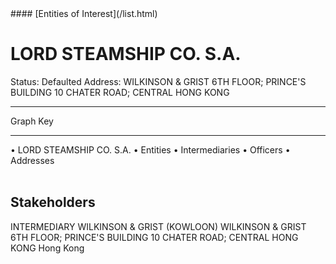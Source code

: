 <link rel="stylesheet" type="text/css" href="../../assets/style.css">
#### [Entities of Interest](/list.html)

<style>
body{background-image:url("http://eoi-graphs.s3-website-eu-west-1.amazonaws.com/LORD_STEAMSHIP_CO._S.A..png");background-repeat: no-repeat;background-size: contain;}
.markdown>p>span{background-color: white;}
</style>

# LORD STEAMSHIP CO. S.A.
<span>Status: Defaulted
Address: WILKINSON & GRIST 6TH FLOOR; PRINCE'S BUILDING 10 CHATER ROAD; CENTRAL  HONG KONG
</span>

---



<div class="legend">
Graph Key
<hr>
<span class="focus">• LORD STEAMSHIP CO. S.A.</span>
<span class="entity">• Entities</span>
<span class="intermediary">• Intermediaries</span>
<span class="officer">• Officers</span>
<span class="address">• Addresses</span>
</div><br>


## Stakeholders
<span>INTERMEDIARY
WILKINSON & GRIST (KOWLOON)
WILKINSON & GRIST 6TH FLOOR; PRINCE'S BUILDING 10 CHATER ROAD; CENTRAL  HONG KONG
Hong Kong
</span>


